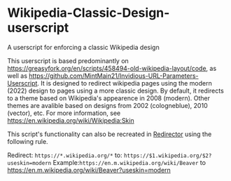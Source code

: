 # Wikipedia-Classic-Design-userscript
A userscript for enforcing a classic Wikipedia design

This userscript is based predominantly on https://greasyfork.org/en/scripts/458494-old-wikipedia-layout/code, as well as https://github.com/MintMain21/Invidious-URL-Parameters-Userscript.
It is designed to redirect wikipedia pages using the modern (2022) design to pages using a more classic design.
By default, it redirects to a theme based on Wikipedia's appearence in 2008 (modern). Other themes are avalible based on designs from 2002 (cologneblue), 2010 (vector), etc. For more information, see https://en.wikipedia.org/wiki/Wikipedia:Skin

This script's functionality can also be recreated in [Redirector]() using the following rule.

 Redirect: `https://*.wikipedia.org/*`
 to: `https://$1.wikipedia.org/$2?useskin=modern`
 Example:`https://en.m.wikipedia.org/wiki/Beaver` to https://en.m.wikipedia.org/wiki/Beaver?useskin=modern

